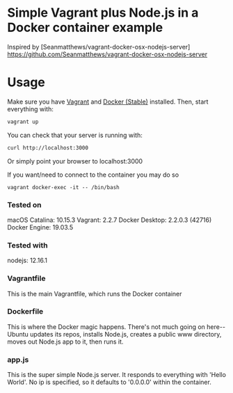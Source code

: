 # Simple Vagrant plus Node.js in a Docker container example

Inspired by [Seanmatthews/vagrant-docker-osx-nodejs-server] https://github.com/Seanmatthews/vagrant-docker-osx-nodejs-server


# Usage

Make sure you have [Vagrant](https://www.vagrantup.com/downloads.html) and [Docker (Stable)](https://hub.docker.com/editions/community/docker-ce-desktop-mac) installed. Then, start everything with:


```bash
vagrant up
```

You can check that your server is running with:

```bash
curl http://localhost:3000
```

Or simply point your browser to localhost:3000

If you want/need to connect to the container you may do so
```
vagrant docker-exec -it -- /bin/bash
```

### Tested on
macOS Catalina: 10.15.3
Vagrant: 2.2.7
Docker Desktop: 2.2.0.3 (42716)
Docker Engine: 19.03.5

### Tested with
nodejs: 12.16.1

### Vagrantfile
This is the main Vagrantfile, which runs the Docker container

### Dockerfile
This is where the Docker magic happens. There's not much going on here--
Ubuntu updates its repos, installs Node.js, creates a public www directory,
moves out Node.js app to it, then runs it.

### app.js
This is the super simple Node.js server. It responds to everything with
'Hello World'. No ip is specified, so it defaults to '0.0.0.0' within the container.
